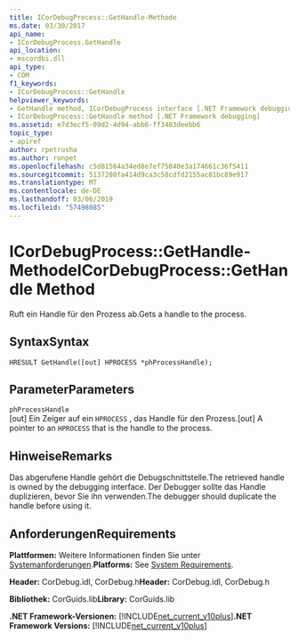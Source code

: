 ```yaml
---
title: ICorDebugProcess::GetHandle-Methode
ms.date: 03/30/2017
api_name:
- ICorDebugProcess.GetHandle
api_location:
- mscordbi.dll
api_type:
- COM
f1_keywords:
- ICorDebugProcess::GetHandle
helpviewer_keywords:
- GetHandle method, ICorDebugProcess interface [.NET Framework debugging]
- ICorDebugProcess::GetHandle method [.NET Framework debugging]
ms.assetid: e7d3ecf5-09d2-4d94-abb6-ff3483deebb6
topic_type:
- apiref
author: rpetrusha
ms.author: ronpet
ms.openlocfilehash: c5d81564a34ed8e7ef75840e3a174661c36f5411
ms.sourcegitcommit: 5137208fa414d9ca3c58cdfd2155ac81bc89e917
ms.translationtype: MT
ms.contentlocale: de-DE
ms.lasthandoff: 03/06/2019
ms.locfileid: "57498085"
---
```

# <a name="icordebugprocessgethandle-method"></a><span data-ttu-id="2c6b1-102">ICorDebugProcess::GetHandle-Methode</span><span class="sxs-lookup"><span data-stu-id="2c6b1-102">ICorDebugProcess::GetHandle Method</span></span>
<span data-ttu-id="2c6b1-103">Ruft ein Handle für den Prozess ab.</span><span class="sxs-lookup"><span data-stu-id="2c6b1-103">Gets a handle to the process.</span></span>  
  
## <a name="syntax"></a><span data-ttu-id="2c6b1-104">Syntax</span><span class="sxs-lookup"><span data-stu-id="2c6b1-104">Syntax</span></span>  
  
```  
HRESULT GetHandle([out] HPROCESS *phProcessHandle);  
```  
  
## <a name="parameters"></a><span data-ttu-id="2c6b1-105">Parameter</span><span class="sxs-lookup"><span data-stu-id="2c6b1-105">Parameters</span></span>  
 `phProcessHandle`  
 <span data-ttu-id="2c6b1-106">[out] Ein Zeiger auf ein `HPROCESS` , das Handle für den Prozess.</span><span class="sxs-lookup"><span data-stu-id="2c6b1-106">[out] A pointer to an `HPROCESS` that is the handle to the process.</span></span>  
  
## <a name="remarks"></a><span data-ttu-id="2c6b1-107">Hinweise</span><span class="sxs-lookup"><span data-stu-id="2c6b1-107">Remarks</span></span>  
 <span data-ttu-id="2c6b1-108">Das abgerufene Handle gehört die Debugschnittstelle.</span><span class="sxs-lookup"><span data-stu-id="2c6b1-108">The retrieved handle is owned by the debugging interface.</span></span> <span data-ttu-id="2c6b1-109">Der Debugger sollte das Handle duplizieren, bevor Sie ihn verwenden.</span><span class="sxs-lookup"><span data-stu-id="2c6b1-109">The debugger should duplicate the handle before using it.</span></span>  
  
## <a name="requirements"></a><span data-ttu-id="2c6b1-110">Anforderungen</span><span class="sxs-lookup"><span data-stu-id="2c6b1-110">Requirements</span></span>  
 <span data-ttu-id="2c6b1-111">**Plattformen:** Weitere Informationen finden Sie unter [Systemanforderungen](../../../../docs/framework/get-started/system-requirements.md).</span><span class="sxs-lookup"><span data-stu-id="2c6b1-111">**Platforms:** See [System Requirements](../../../../docs/framework/get-started/system-requirements.md).</span></span>  
  
 <span data-ttu-id="2c6b1-112">**Header:** CorDebug.idl, CorDebug.h</span><span class="sxs-lookup"><span data-stu-id="2c6b1-112">**Header:** CorDebug.idl, CorDebug.h</span></span>  
  
 <span data-ttu-id="2c6b1-113">**Bibliothek:** CorGuids.lib</span><span class="sxs-lookup"><span data-stu-id="2c6b1-113">**Library:** CorGuids.lib</span></span>  
  
 <span data-ttu-id="2c6b1-114">**.NET Framework-Versionen:** [!INCLUDE[net_current_v10plus](../../../../includes/net-current-v10plus-md.md)]</span><span class="sxs-lookup"><span data-stu-id="2c6b1-114">**.NET Framework Versions:** [!INCLUDE[net_current_v10plus](../../../../includes/net-current-v10plus-md.md)]</span></span>
